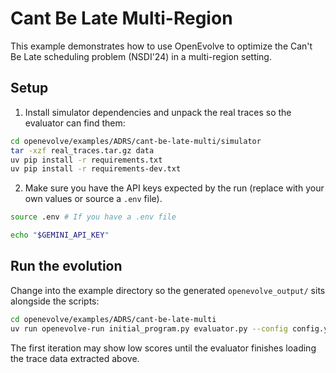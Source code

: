 # Cant Be Late Multi-Region

This example demonstrates how to use OpenEvolve to optimize the Can't Be Late scheduling problem (NSDI'24) in a multi-region setting.

## Setup

1. Install simulator dependencies and unpack the real traces so the evaluator can find them:

```bash
cd openevolve/examples/ADRS/cant-be-late-multi/simulator
tar -xzf real_traces.tar.gz data
uv pip install -r requirements.txt
uv pip install -r requirements-dev.txt
```

2. Make sure you have the API keys expected by the run (replace with your own values or source a `.env` file).

```bash
source .env # If you have a .env file

echo "$GEMINI_API_KEY"
```

## Run the evolution

Change into the example directory so the generated `openevolve_output/` sits alongside the scripts:

```bash
cd openevolve/examples/ADRS/cant-be-late-multi
uv run openevolve-run initial_program.py evaluator.py --config config.yaml --output openevolve_output --iterations 100 --log-level INFO
```

The first iteration may show low scores until the evaluator finishes loading the trace data extracted above.